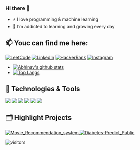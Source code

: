 
### Hi there 👋

<!--
**Abhinav-Chaturvedi-095/Abhinav-Chaturvedi-095** is a ✨ _special_ ✨ repository because its `README.md` (this file) appears on your GitHub profile.

Here are some ideas to get you started:

- 🔭 I’m currently working on ...
- 🌱 I’m currently learning ...
- 👯 I’m looking to collaborate on ...
- 🤔 I’m looking for help with ...
- 💬 Ask me about ...
- 📫 How to reach me: ...
- 😄 Pronouns: ...
- ⚡ Fun fact: ...
-->

- :zap: I love programming & machine learning
- 🌱 I’m addicted to learning and growing every day
## 📫 Youc can find me here: 
 [![LeetCode](https://img.shields.io/badge/-LeetCode-FFA116?style=for-the-badge&logo=LeetCode&logoColor=black)](https://leetcode.com/abhinav_09/)
 [![LinkedIn](https://img.shields.io/badge/LinkedIn-0077B5?style=for-the-badge&logo=linkedin&logoColor=white)](https://www.linkedin.com/in/abhinavchaturvedi09/)
  [![HackerRank](https://img.shields.io/badge/-Hackerrank-2EC866?style=for-the-badge&logo=HackerRank&logoColor=white)](https://www.hackerrank.com/abhinav095)
   [![Instagram](https://img.shields.io/badge/Instagram-E4405F?style=for-the-badge&logo=instagram&logoColor=white)](https://www.instagram.com/abhinav._09/)




  - [![Abhinav's github stats](https://github-readme-stats.vercel.app/api?username=Abhinav-Chaturvedi-095&count_private=true&show_icons=true&theme=radical&hide_rank=false)](https://github.com/Abhinav-Chaturvedi-095/github-readme-stats)
  - [![Top Langs](https://github-readme-stats.vercel.app/api/top-langs/?username=Abhinav-Chaturvedi-095)](https://github.com/Abhinav-Chaturvedi-095/github-readme-stats)

## 🔧 Technologies & Tools


![](https://img.shields.io/badge/Editor-VS_Code-informational?style=flat&logo=visual-studio-code&logoColor=white&color=6aa6f8)
![](https://img.shields.io/badge/Code-Python-informational?style=flat&logo=python&logoColor=white&color=6aa6f8)
![](https://img.shields.io/badge/Code-Django-informational?style=flat&logo=django&logoColor=white&color=6aa6f8)
![](https://img.shields.io/badge/Code-C++-informational?style=flat&logo=c%2B%2B&logoColor=white&color=6aa6f8)
![](https://img.shields.io/badge/tool-MySQL-informational?style=flat&logo=mysql&logoColor=white&color=6aa6f8)
![](https://img.shields.io/badge/IDE-Jupyter-informational?style=flat&logo=Jupyter&logoColor=white&color=6aa6f8)
<!-- ![](https://img.shields.io/badge/Tools-PostgreSQL-informational?style=flat&logo=postgresql&logoColor=white&color=6aa6f8) -->
<!-- ![](https://img.shields.io/badge/Tools-Docker-informational?style=flat&logo=docker&logoColor=white&color=6aa6f8) -->
<!-- ![](https://img.shields.io/badge/Tools-Kubernetes-informational?style=flat&logo=kubernetes&logoColor=white&color=6aa6f8) -->







## 🗂️ Highlight Projects

<a href="https://github.com/Abhinav-Chaturvedi-095/Movie_Recommendation_system">
  <img align="center" src="https://github-readme-stats.vercel.app/api/pin/?username=Abhinav-Chaturvedi-095&repo=Movie_Recommendation_system&show_icons=true&line_height=27&title_color=6aa6f8&text_color=8a919a&icon_color=6aa6f8&bg_color=22272e" alt="Movie_Recommendation_system" />
</a>

<a href="https://github.com/Abhinav-Chaturvedi-095/Diabetes-Predict_Public">
  <img align="center" src="https://github-readme-stats.vercel.app/api/pin/?username=Abhinav-Chaturvedi-095&repo=Diabetes-Predict_Public&show_icons=true&line_height=27&title_color=6aa6f8&text_color=8a919a&icon_color=6aa6f8&bg_color=22272e" alt="Diabetes-Predict_Public" />
</a>


![visitors](https://visitor-badge.glitch.me/badge?page_id=Abhinav-Chaturvedi-095.README.md)

